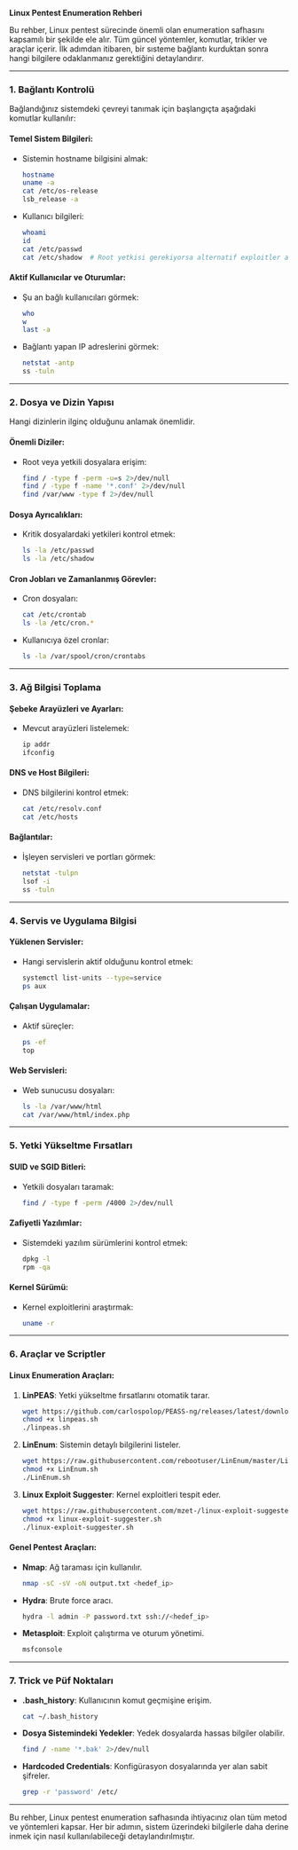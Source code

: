 **Linux Pentest Enumeration Rehberi**

Bu rehber, Linux pentest sürecinde önemli olan enumeration safhasını kapsamılı bir şekilde ele alır. Tüm güncel yöntemler, komutlar, trikler ve araçlar içerir. İlk adımdan itibaren, bir sısteme bağlantı kurduktan sonra hangi bilgilere odaklanmanız gerektiğini detaylandırır.

---

### 1. **Bağlantı Kontrolü**
Bağlandığınız sistemdeki çevreyi tanımak için başlangıçta aşağıdaki komutlar kullanılır:

#### Temel Sistem Bilgileri:
- Sistemin hostname bilgisini almak:
  ```bash
  hostname
  uname -a
  cat /etc/os-release
  lsb_release -a
  ```

- Kullanıcı bilgileri:
  ```bash
  whoami
  id
  cat /etc/passwd
  cat /etc/shadow  # Root yetkisi gerekiyorsa alternatif exploitler araştırılmalı.
  ```

#### Aktif Kullanıcılar ve Oturumlar:
- Şu an bağlı kullanıcıları görmek:
  ```bash
  who
  w
  last -a
  ```

- Bağlantı yapan IP adreslerini görmek:
  ```bash
  netstat -antp
  ss -tuln
  ```

---

### 2. **Dosya ve Dizin Yapısı**
Hangi dizinlerin ilginç olduğunu anlamak önemlidir.

#### Önemli Diziler:
- Root veya yetkili dosyalara erişim:
  ```bash
  find / -type f -perm -u=s 2>/dev/null
  find / -type f -name '*.conf' 2>/dev/null
  find /var/www -type f 2>/dev/null
  ```

#### Dosya Ayrıcalıkları:
- Kritik dosyalardaki yetkileri kontrol etmek:
  ```bash
  ls -la /etc/passwd
  ls -la /etc/shadow
  ```

#### Cron Jobları ve Zamanlanmış Görevler:
- Cron dosyaları:
  ```bash
  cat /etc/crontab
  ls -la /etc/cron.*
  ```
- Kullanıcıya özel cronlar:
  ```bash
  ls -la /var/spool/cron/crontabs
  ```

---

### 3. **Ağ Bilgisi Toplama**

#### Şebeke Arayüzleri ve Ayarları:
- Mevcut arayüzleri listelemek:
  ```bash
  ip addr
  ifconfig
  ```

#### DNS ve Host Bilgileri:
- DNS bilgilerini kontrol etmek:
  ```bash
  cat /etc/resolv.conf
  cat /etc/hosts
  ```

#### Bağlantılar:
- İşleyen servisleri ve portları görmek:
  ```bash
  netstat -tulpn
  lsof -i
  ss -tuln
  ```

---

### 4. **Servis ve Uygulama Bilgisi**

#### Yüklenen Servisler:
- Hangi servislerin aktif olduğunu kontrol etmek:
  ```bash
  systemctl list-units --type=service
  ps aux
  ```

#### Çalışan Uygulamalar:
- Aktif süreçler:
  ```bash
  ps -ef
  top
  ```

#### Web Servisleri:
- Web sunucusu dosyaları:
  ```bash
  ls -la /var/www/html
  cat /var/www/html/index.php
  ```

---

### 5. **Yetki Yükseltme Fırsatları**

#### SUID ve SGID Bitleri:
- Yetkili dosyaları taramak:
  ```bash
  find / -type f -perm /4000 2>/dev/null
  ```

#### Zafiyetli Yazılımlar:
- Sistemdeki yazılım sürümlerini kontrol etmek:
  ```bash
  dpkg -l
  rpm -qa
  ```

#### Kernel Sürümü:
- Kernel exploitlerini araştırmak:
  ```bash
  uname -r
  ```

---

### 6. **Araçlar ve Scriptler**

#### Linux Enumeration Araçları:
1. **LinPEAS**: Yetki yükseltme fırsatlarını otomatik tarar.
   ```bash
   wget https://github.com/carlospolop/PEASS-ng/releases/latest/download/linpeas.sh
   chmod +x linpeas.sh
   ./linpeas.sh
   ```

2. **LinEnum**: Sistemin detaylı bilgilerini listeler.
   ```bash
   wget https://raw.githubusercontent.com/rebootuser/LinEnum/master/LinEnum.sh
   chmod +x LinEnum.sh
   ./LinEnum.sh
   ```

3. **Linux Exploit Suggester**: Kernel exploitleri tespit eder.
   ```bash
   wget https://raw.githubusercontent.com/mzet-/linux-exploit-suggester/master/linux-exploit-suggester.sh
   chmod +x linux-exploit-suggester.sh
   ./linux-exploit-suggester.sh
   ```

#### Genel Pentest Araçları:
- **Nmap**: Ağ taraması için kullanılır.
  ```bash
  nmap -sC -sV -oN output.txt <hedef_ip>
  ```

- **Hydra**: Brute force aracı.
  ```bash
  hydra -l admin -P password.txt ssh://<hedef_ip>
  ```

- **Metasploit**: Exploit çalıştırma ve oturum yönetimi.
  ```bash
  msfconsole
  ```

---

### 7. **Trick ve Püf Noktaları**
- **.bash_history**: Kullanıcının komut geçmişine erişim.
  ```bash
  cat ~/.bash_history
  ```

- **Dosya Sistemindeki Yedekler**: Yedek dosyalarda hassas bilgiler olabilir.
  ```bash
  find / -name '*.bak' 2>/dev/null
  ```

- **Hardcoded Credentials**: Konfigürasyon dosyalarında yer alan sabit şifreler.
  ```bash
  grep -r 'password' /etc/
  ```

---

Bu rehber, Linux pentest enumeration safhasında ihtiyacınız olan tüm metod ve yöntemleri kapsar. Her bir adımın, sistem üzerindeki bilgilerle daha derine inmek için nasıl kullanılabileceği detaylandırılmıştır.

